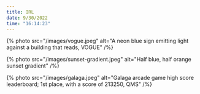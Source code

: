 ```yaml
---
title: IRL
date: 9/30/2022
time: "16:14:23"
---
```


{% photo src="/images/vogue.jpeg" alt="A neon blue sign emitting light against a building that reads, VOGUE" /%}

{% photo src="/images/sunset-gradient.jpeg" alt="Half blue, half orange sunset gradient" /%}

{% photo src="/images/galaga.jpeg" alt="Galaga arcade game high score leaderboard; 1st place, with a score of 213250, QMS" /%}
